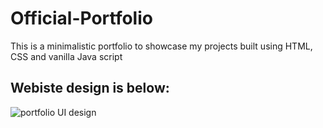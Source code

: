 # Official-Portfolio
This is a minimalistic portfolio to showcase my projects built using HTML, CSS and vanilla Java script
## Webiste design is below:
![portfolio UI design](https://github.com/user-attachments/assets/f9c437d7-fcaa-4e1a-bfe9-48941404d109)
